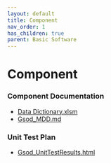 ```yaml
---
layout: default
title: Component
nav_order: 1
has_children: true
parent: Basic Software
---
```

# Component
### Component Documentation

- [Data Dictionary.xlsm](doc/Data%20Dictionary.xlsm)
- [Gsod_MDD.md](doc/Gsod_MDD.md)

### Unit Test Plan

- [Gsod_UnitTestResults.html](utp/tessy/report/Gsod_UnitTestResults.html)

